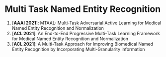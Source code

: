 # Multi Task Named Entity Recognition

1. [**AAAI 2021**]: MTAAL: Multi-Task Adversarial Active Learning for Medical Named Entity Recognition and
Normalization
1. [**ACL 2021**]: An End-to-End Progressive Multi-Task Learning Framework for Medical Named Entity Recognition and Normalization
2. [**ACL 2021**]: A Multi-Task Approach for Improving Biomedical Named Entity Recognition by Incorporating Multi-Granularity information

